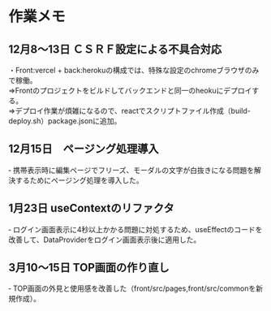 # 作業メモ
## 12月8～13日 ＣＳＲＦ設定による不具合対応
・Front:vercel + back:herokuの構成では、特殊な設定のchromeブラウザのみで稼働。  
⇒Frontのプロジェクトをビルドしてバックエンドと同一のheokuにデプロイする。  
⇒デプロイ作業が煩雑になるので、reactでスクリプトファイル作成（build-deploy.sh）package.jsonに追加。  

## 12月15日　ページング処理導入  
  ‐ 携帯表示時に編集ページでフリーズ、モーダルの文字が白抜きになる問題を解決するためにページング処理を導入した。  
## 1月23日  useContextのリファクタ  
  ‐ ログイン画面表示に4秒以上かかる問題に対処するため、useEffectのコードを改善して、DataProviderをログイン画面表示後に適用した。  

## 3月10～15日  TOP画面の作り直し  
  ‐ TOP画面の外見と使用感を改善した（front/src/pages,front/src/commonを新規作成）。

